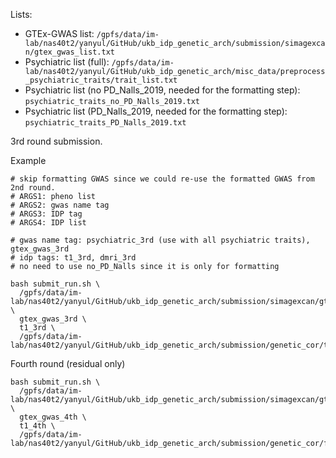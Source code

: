 Lists:

* GTEx-GWAS list: `/gpfs/data/im-lab/nas40t2/yanyul/GitHub/ukb_idp_genetic_arch/submission/simagexcan/gtex_gwas_list.txt`
* Psychiatric list (full): `/gpfs/data/im-lab/nas40t2/yanyul/GitHub/ukb_idp_genetic_arch/misc_data/preprocess_psychiatric_traits/trait_list.txt`
* Psychiatric list (no PD_Nalls_2019, needed for the formatting step): `psychiatric_traits_no_PD_Nalls_2019.txt`
* Psychiatric list (PD_Nalls_2019, needed for the formatting step): `psychiatric_traits_PD_Nalls_2019.txt`

3rd round submission.

Example

```
# skip formatting GWAS since we could re-use the formatted GWAS from 2nd round.
# ARGS1: pheno list
# ARGS2: gwas name tag
# ARGS3: IDP tag
# ARGS4: IDP list

# gwas name tag: psychiatric_3rd (use with all psychiatric traits), gtex_gwas_3rd 
# idp tags: t1_3rd, dmri_3rd
# no need to use no_PD_Nalls since it is only for formatting

bash submit_run.sh \
  /gpfs/data/im-lab/nas40t2/yanyul/GitHub/ukb_idp_genetic_arch/submission/simagexcan/gtex_gwas_list.txt \
  gtex_gwas_3rd \
  t1_3rd \
  /gpfs/data/im-lab/nas40t2/yanyul/GitHub/ukb_idp_genetic_arch/submission/genetic_cor/third_round_t1.txt
```

Fourth round (residual only)

```
bash submit_run.sh \
  /gpfs/data/im-lab/nas40t2/yanyul/GitHub/ukb_idp_genetic_arch/submission/simagexcan/gtex_gwas_list.txt \
  gtex_gwas_4th \
  t1_4th \
  /gpfs/data/im-lab/nas40t2/yanyul/GitHub/ukb_idp_genetic_arch/submission/genetic_cor/fourth_round_t1_residual.txt
```
